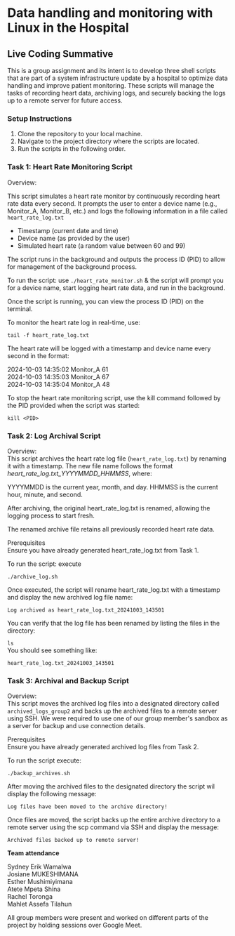 # Data handling and monitoring with Linux in the Hospital

## Live Coding Summative

This is a group assignment and its intent is to develop three shell scripts that are part of a system infrastructure update by a hospital to optimize data handling and improve patient monitoring. These scripts will manage the tasks of recording heart data, archiving logs, and securely backing the logs up to a remote server for future access. 

### Setup Instructions

1. Clone the repository to your local machine.
2. Navigate to the project directory where the scripts are located.
3. Run the scripts in the following order.


### Task 1: Heart Rate Monitoring Script

Overview:

This script simulates a heart rate monitor by continuously recording heart rate data every second. It prompts the user to enter a device name (e.g., Monitor_A, Monitor_B, etc.) and logs the following information in a file called `heart_rate_log.txt`

- Timestamp (current date and time)
- Device name (as provided by the user)
- Simulated heart rate (a random value between 60 and 99)

The script runs in the background and outputs the process ID (PID) to allow for management of the background process.

To run the script: use `./heart_rate_monitor.sh` &
the script will prompt you for a device name, start logging heart rate data, and run in the background.

Once the script is running, you can view the process ID (PID) on the terminal. 

To monitor the heart rate log in real-time, use:

`tail -f heart_rate_log.txt`  

The heart rate will be logged with a timestamp and device name every second in the format:

2024-10-03 14:35:02 Monitor_A 61  
2024-10-03 14:35:03 Monitor_A 67  
2024-10-03 14:35:04 Monitor_A 48  


To stop the heart rate monitoring script, use the kill command followed by the PID provided when the script was started:

`kill <PID>`

### Task 2: Log Archival Script

Overview:  
This script archives the heart rate log file (`heart_rate_log.txt`) by renaming it with a timestamp. The new file name follows the format *heart_rate_log.txt_YYYYMMDD_HHMMSS*, where:

YYYYMMDD is the current year, month, and day.
HHMMSS is the current hour, minute, and second.

After archiving, the original heart_rate_log.txt is renamed, allowing the logging process to start fresh.

The renamed archive file retains all previously recorded heart rate data.

Prerequisites  
Ensure you have already generated heart_rate_log.txt from Task 1.


To run the script: execute

`./archive_log.sh`  

Once executed, the script will rename heart_rate_log.txt with a timestamp and display the new archived log file name:


`Log archived as heart_rate_log.txt_20241003_143501`

You can verify that the log file has been renamed by listing the files in the directory:

`ls`  
You should see something like:

`heart_rate_log.txt_20241003_143501`

### Task 3: Archival and Backup Script

Overview:  
This script moves the archived log files into a designated directory called `archived_logs_group2` 
and backs up the archived files to a remote server using SSH. We were required to use one of our group member's sandbox as a server for backup and use connection details.

Prerequisites   
Ensure you have already generated archived log files from Task 2.  

To run the script execute:

`./backup_archives.sh`

After moving the archived files to the designated directory the script wil display the following message:  

`Log files have been moved to the archive directory!`  

Once files are moved, the script backs up the entire archive directory to a remote server using the scp command via SSH and display the message:  

`Archived files backed up to remote server!`  



**Team attendance**  

Sydney Erik Wamalwa  
Josiane MUKESHIMANA  
Esther Mushimiyimana  
Atete Mpeta Shina  
Rachel Toronga  
Mahlet Assefa Tilahun  

All group members were present and worked on different parts of the project by holding sessions over Google Meet.

